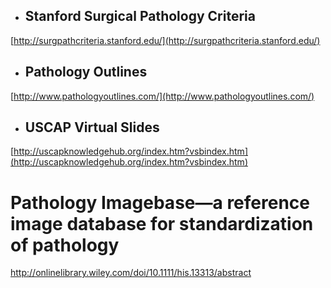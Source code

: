 * ## Stanford Surgical Pathology Criteria

[http://surgpathcriteria.stanford.edu/](http://surgpathcriteria.stanford.edu/)

* ## Pathology Outlines

[http://www.pathologyoutlines.com/](http://www.pathologyoutlines.com/)

* ## USCAP Virtual Slides

[http://uscapknowledgehub.org/index.htm?vsbindex.htm](http://uscapknowledgehub.org/index.htm?vsbindex.htm)

# Pathology Imagebase—a reference image database for standardization of pathology

http://onlinelibrary.wiley.com/doi/10.1111/his.13313/abstract





